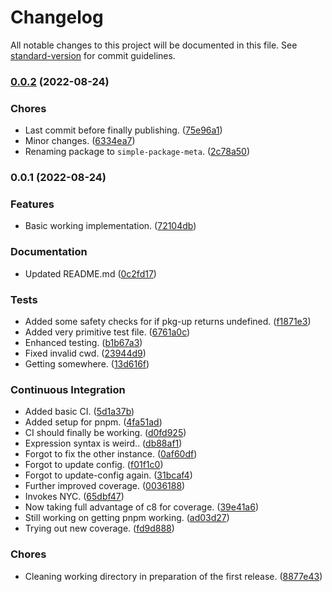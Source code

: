# Changelog

All notable changes to this project will be documented in this file. See [standard-version](https://github.com/conventional-changelog/standard-version) for commit guidelines.

### [0.0.2](https://github.com/Anadian/simple-package-meta/compare/v0.0.1...v0.0.2) (2022-08-24)


### Chores

* Last commit before finally publishing. ([75e96a1](https://github.com/Anadian/simple-package-meta/commit/75e96a1840c56d48fb648a0e18375726572b9f17))
* Minor changes. ([6334ea7](https://github.com/Anadian/simple-package-meta/commit/6334ea7f6112fdd5e784154888c8007d1831bb5f))
* Renaming package to `simple-package-meta`. ([2c78a50](https://github.com/Anadian/simple-package-meta/commit/2c78a50454a7084647e612908890c7ed23b22eea))

### 0.0.1 (2022-08-24)


### Features

* Basic working implementation. ([72104db](https://github.com/Anadian/package-meta/commit/72104db1f8dfda143c0a789bc92065c1fcbdf034))


### Documentation

* Updated README.md ([0c2fd17](https://github.com/Anadian/package-meta/commit/0c2fd17d63e371d50b292c000b5f5176c60583e6))


### Tests

* Added some safety checks for if pkg-up returns undefined. ([f1871e3](https://github.com/Anadian/package-meta/commit/f1871e396f6f303a3887688869af2219775cc4b1))
* Added very primitive test file. ([6761a0c](https://github.com/Anadian/package-meta/commit/6761a0c29725fc7922182944e0c6661616c12077))
* Enhanced testing. ([b1b67a3](https://github.com/Anadian/package-meta/commit/b1b67a362273e043acadf8be801d8400d47b1ef7))
* Fixed invalid cwd. ([23944d9](https://github.com/Anadian/package-meta/commit/23944d996ac36e6768294e5b57cb31fd94a2bb83))
* Getting somewhere. ([13d616f](https://github.com/Anadian/package-meta/commit/13d616f324abbd1d7394ce47bba3ec547f359eb3))


### Continuous Integration

* Added basic CI. ([5d1a37b](https://github.com/Anadian/package-meta/commit/5d1a37b982576766950a711f6d8e09feb854cfe5))
* Added setup for pnpm. ([4fa51ad](https://github.com/Anadian/package-meta/commit/4fa51ad790b9cb43173b10b8424294eedac7f504))
* CI should finally be working. ([d0fd925](https://github.com/Anadian/package-meta/commit/d0fd925c754f233870b5af8d4de2beeeae557996))
* Expression syntax is weird.. ([db88af1](https://github.com/Anadian/package-meta/commit/db88af1c1e2d63ad727d68773ff0f735ae6fa9c9))
* Forgot to fix the other instance. ([0af60df](https://github.com/Anadian/package-meta/commit/0af60df595123614535e301af3aa1df454bd2826))
* Forgot to update config. ([f01f1c0](https://github.com/Anadian/package-meta/commit/f01f1c0b66d179623562f88a103adab54c664228))
* Forgot to update-config again. ([31bcaf4](https://github.com/Anadian/package-meta/commit/31bcaf4a355906bd53d8718d126d1b20deb9c671))
* Further improved coverage. ([0036188](https://github.com/Anadian/package-meta/commit/0036188313ee7f0ac2355e6e586c857ac4e97649))
* Invokes NYC. ([65dbf47](https://github.com/Anadian/package-meta/commit/65dbf47aef9706928de83f2a0821ba85efa73aa1))
* Now taking full advantage of c8 for coverage. ([39e41a6](https://github.com/Anadian/package-meta/commit/39e41a6037922296dde79490997f6113d54f2da9))
* Still working on getting pnpm working. ([ad03d27](https://github.com/Anadian/package-meta/commit/ad03d27c85f161a2dd12548151fd43d540d776ef))
* Trying out new coverage. ([fd9d888](https://github.com/Anadian/package-meta/commit/fd9d88894ac942298a4ae13e6ca2a47c5dce4809))


### Chores

* Cleaning working directory in preparation of the first release. ([8877e43](https://github.com/Anadian/package-meta/commit/8877e43cdad30d269a61c0c085dad6da7011102a))
